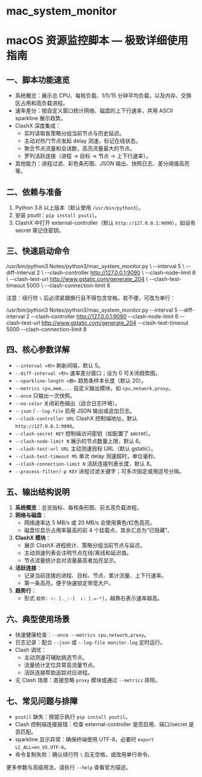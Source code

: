 # mac_system_monitor

macOS 资源监控脚本 — 极致详细使用指南
======================================

一、脚本功能速览
-----------------
- 系统概览：展示总 CPU、每核负载、1/5/15 分钟平均负载，以及内存、交换区占用和高负载进程。
- 速率差分：按自定义窗口统计网络、磁盘的上下行速率，并用 ASCII sparkline 展示趋势。
- ClashX 深度集成：
  * 实时读取各策略分组当前节点与历史延迟。
  * 主动对热门节点发起 delay 测速，标记在线状态。
  * 聚合节点流量和会话数，高亮流量最大的节点。
  * 罗列活跃连接（进程 → 目标 → 节点 → 上下行速率）。
- 其他能力：进程过滤、彩色条形图、JSON 输出、快照日志、差分阈值高亮等。

二、依赖与准备
---------------
1. Python 3.8 以上版本（默认使用 `/usr/bin/python3`）。
2. 安装 psutil：`pip install psutil`。
3. ClashX 中打开 external-controller（默认 `http://127.0.0.1:9090`），如设有 secret 需记住密钥。

三、快速启动命令
-----------------

  /usr/bin/python3 Notes/python3/mac_system_monitor.py \\
    --interval 5 \\
    --diff-interval 2 \\
    --clash-controller http://127.0.0.1:9090 \\
    --clash-node-limit 6 \\
    --clash-test-url http://www.gstatic.com/generate_204 \\
    --clash-test-timeout 5000 \\
    --clash-connection-limit 8

  注意：续行符 `\` 后必须紧跟换行且不得包含空格。若不便，可改为单行：

  /usr/bin/python3 Notes/python3/mac_system_monitor.py --interval 5 --diff-interval 2 --clash-controller http://127.0.0.1:9090 --clash-node-limit 6 --clash-test-url http://www.gstatic.com/generate_204 --clash-test-timeout 5000 --clash-connection-limit 8

四、核心参数详解
-----------------
- `--interval <秒>`             刷新间隔，默认 5。
- `--diff-interval <秒>`        速率差分窗口；设为 0 可关闭趋势图。
- `--sparkline-length <数>`     趋势条样本长度（默认 20）。
- `--metrics cpu,mem,...`       自定义输出模块，如 `cpu,network,proxy`。
- `--once`                      只输出一次快照。
- `--no-color`                  关闭彩色输出（适合日志环境）。
- `--json` / `--log-file`       启用 JSON 输出或追加日志。
- `--clash-controller URL`      ClashX 控制端地址，默认 `http://127.0.0.1:9090`。
- `--clash-secret KEY`          控制端访问密钥（如配置了 secret）。
- `--clash-node-limit N`        展示的节点数量上限，默认 6。
- `--clash-test-url URL`        主动测速目标 URL（默认 gstatic）。
- `--clash-test-timeout MS`     单次 delay 测速超时，单位毫秒。
- `--clash-connection-limit N`  活跃连接列表长度，默认 8。
- `--process-filter/-p KEY`     进程过滤关键字；可多次指定或用逗号分隔。

五、输出结构说明
-----------------
1. **系统概览**：总览指标、每核条形图、前五高负载进程。
2. **网络与磁盘**：
   - 网络速率达 5 MB/s 或 20 MB/s 会使用黄色/红色高亮。
   - 磁盘仅显示占用率最高的前 4 个挂载点，其余汇总为“已隐藏”。
3. **ClashX 模块**：
   - 展示 ClashX 进程统计、策略分组当前节点与延迟。
   - 主动测速列表会注明节点在线/离线和延迟值。
   - 节点流量统计会对流量最高者加亮显示。
4. **活跃连接**：
   - 记录当前连接的进程、目标、节点、累计流量、上下行速率。
   - 第一条高亮，便于快速锁定带宽大户。
5. **趋势行**：
   - 形式 `趋势: ↑: [._:-]  ↓: [.=-*]`，越靠右表示速率越高。

六、典型使用场景
-----------------
- 快速健康检查：`--once --metrics cpu,network,proxy`。
- 日志记录：配合 `--json` 或 `--log-file monitor.log` 定时运行。
- Clash 调优：
  * 主动测速可辅助挑选节点。
  * 流量统计定位异常高流量节点。
  * 活跃连接帮助追踪对应进程。
- 无 Clash 场景：直接忽略 `proxy` 模块或通过 `--metrics` 排除。

七、常见问题与排障
-------------------
- `psutil` 缺失：按提示执行 `pip install psutil`。
- Clash 控制端连接报错：检查 external-controller 是否启用、端口/secret 是否匹配。
- sparkline 显示异常：确保终端使用 UTF-8，必要时 `export LC_ALL=en_US.UTF-8`。
- 命令复制失败：确认续行符 `\` 后无空格，或改用单行命令。

更多参数与高级用法，请执行 `--help` 查看官方描述。
